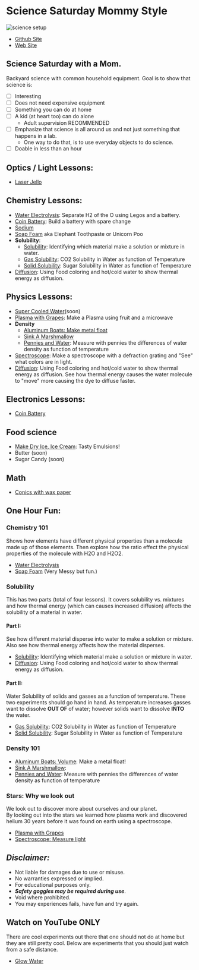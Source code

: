 # Science Saturday Mommy Style

![science setup](./images/sciencesat.jpg )

* [Github Site](https://github.com/ejboettcher/ScienceSat_MommyStyle)
* [Web Site](https://ejboettcher.github.io/ScienceSat_MommyStyle/)

## Science Saturday with a Mom.

Backyard science with common household equipment.
Goal is to show that science is:

- [ ] Interesting
- [ ] Does not need expensive equipment
- [ ] Something you can do at home
- [ ] A kid (at heart too) can do alone
    * Adult supervision RECOMMENDED
- [ ] Emphasize that science is all around us and not just something that happens in a lab.  
    * One way to do that, is to use everyday objects to do science.
- [ ] Doable in less than an hour

## Optics / Light Lessons:
* [Laser Jello](./lessons/LaserJello.md)


## Chemistry Lessons:
* [Water Electrolysis](./lessons/WaterElectrolysis.md): Separate H2 of the O using Legos and a battery.
* [Coin Battery](./lessons/CoinBattery.md): Build a battery with spare change
* [Sodium](./lessons/Sodium.md)  
* [Soap Foam](./lessons/SoapFoam.md) aka Elephant Toothpaste or Unicorn Poo
* **Solubility**:
    * [Solubility](./lessons/Materialsinwater.md): Identifying which material make a solution or mixture in water.
    * [Gas Solubility](./lessons/Co2Solubity.md): CO2 Solubility in Water as function of Temperature
    * [Solid Solubility](./lessons/SugarSolubilty.md): Sugar Solubility in Water as function of Temperature
* [Diffusion](./lessons/Dyecolor.md): Using Food coloring and hot/cold water to show thermal energy as diffusion.


## Physics Lessons:
* [Super Cooled Water](./lessons/CoolWater.md)(soon)
* [Plasma with Grapes](./lessons/PlasmaGrape.md): Make a Plasma using fruit and a microwave
* **Density**
    * [Aluminum Boats: Make metal float](./lessons/AluminumBoats.md)   
    * [Sink A Marshmallow](./lessons/SinkAMarshmallow.md)
    * [Pennies and Water](./lessons/Water_density_temp.md): Measure with pennies the differences of water density as function of temperature
* [Spectroscope](./lessons/spectroscope.md): Make a spectroscope with a defraction grating and "See" what colors are in light.
* [Diffusion](./lessons/Dyecolor.md): Using Food coloring and hot/cold water to show thermal energy as diffusion.  See how thermal energy causes the water molecule to "move" more causing the dye to diffuse faster.

## Electronics Lessons:
* [Coin Battery](./lessons/CoinBattery.md)

## Food science

* [Make Dry Ice, Ice Cream](./lessons/IceCream.md): Tasty Emulsions!
* Butter (soon)
* Sugar Candy (soon)

## Math
* [Conics with wax paper](./lessons/Conics.md) 

## One Hour Fun:
### Chemistry 101
Shows how elements have different physical properties than a molecule made up of those elements.  Then explore how the ratio effect the physical properties of the molecule with H2O and H2O2.
* [Water Electrolysis](./lessons/WaterElectrolysis.md)
* [Soap Foam](./lessons/SoapFoam.md) (Very Messy but fun.)

### Solubility
This has two parts (total of four lessons).  It covers solubility vs. mixtures and how thermal energy (which can causes increased diffusion) affects the solubility of a material in water.

#### Part I:
See how different material disperse into water to make a solution or mixture.  Also see how thermal energy affects how the material disperses.
* [Solubility](./lessons/Materialsinwater.md): Identifying which material make a solution or mixture in water.
* [Diffusion](./lessons/Dyecolor.md): Using Food coloring and hot/cold water to show thermal energy as diffusion.

#### Part II:
Water Solubility of solids and gasses as a function of temperature.
These two experiments should go hand in hand.  As temperature increases gasses want to dissolve **OUT OF** of water; however solids want to dissolve **INTO** the water.  

* [Gas Solubility](./lessons/Co2Solubity.md): CO2 Solubility in Water as function of Temperature
* [Solid Solubility](./lessons/SugarSolubilty.md): Sugar Solubility in Water as function of Temperature


### Density 101
* [Aluminum Boats: Volume](./lessons/AlBoats.md): Make a metal float!
* [Sink A Marshmallow](./lessons/SinkAMarshmallow.md):
* [Pennies and Water](./lessons/Water_density_temp.md): Measure with pennies the differences of water density as function of temperature

### Stars: Why we look out
We look out to discover more about ourselves and our planet.  
By looking out into the stars we learned how plasma work and discovered
helium 30 years before it was found on earth using a spectroscope.
* [Plasma with Grapes](./lessons/PlasmaGrape.md)
* [Spectroscope: Measure light](./lessons/spectroscope.md)

## ***Disclaimer:***
* Not liable for damages due to use or misuse.
* No warranties expressed or implied.
* For educational purposes only.
* ***Safety goggles may be required during use***.
* Void where prohibited.
* You may experiences fails, have fun and try again.

## Watch on YouTube ONLY
There are cool experiments out there that one should not do at home but they are still pretty cool.  Below are experiments that you should just watch from a safe distance.
* [Glow Water](./lessons/GlowWater.md)
